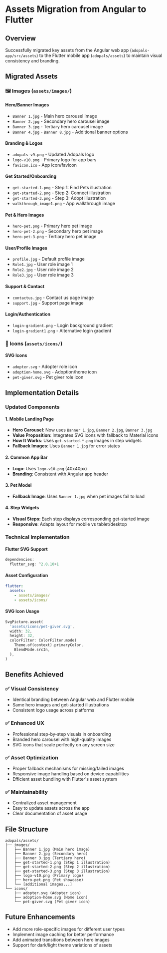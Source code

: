 # Assets Migration from Angular to Flutter

## Overview
Successfully migrated key assets from the Angular web app (`adopals-app/src/assets`) to the Flutter mobile app (`adopals/assets`) to maintain visual consistency and branding.

## Migrated Assets

### 🖼️ **Images** (`assets/images/`)

#### Hero/Banner Images
- `Banner 1.jpg` - Main hero carousel image
- `Banner 2.jpg` - Secondary hero carousel image  
- `Banner 3.jpg` - Tertiary hero carousel image
- `Banner 4.jpg` - `Banner 8.jpg` - Additional banner options

#### Branding & Logos
- `adopals-v9.png` - Updated Adopals logo
- `logo-v10.png` - Primary logo for app bars
- `favicon.ico` - App icon/favicon

#### Get Started/Onboarding
- `get-started-1.png` - Step 1: Find Pets illustration
- `get-started-2.png` - Step 2: Connect illustration  
- `get-started-3.png` - Step 3: Adopt illustration
- `walkthrough_image1.png` - App walkthrough image

#### Pet & Hero Images
- `hero-pet.png` - Primary hero pet image
- `hero-pet-2.png` - Secondary hero pet image
- `hero-pet-3.png` - Tertiary hero pet image

#### User/Profile Images
- `profile.jpg` - Default profile image
- `Role1.jpg` - User role image 1
- `Role2.jpg` - User role image 2  
- `Role3.jpg` - User role image 3

#### Support & Contact
- `contactus.jpg` - Contact us page image
- `support.jpg` - Support page image

#### Login/Authentication
- `login-gradient.png` - Login background gradient
- `login-gradient1.png` - Alternative login gradient

### 🎯 **Icons** (`assets/icons/`)

#### SVG Icons
- `adopter.svg` - Adopter role icon
- `adoption-home.svg` - Adoption/home icon
- `pet-giver.svg` - Pet giver role icon

## Implementation Details

### Updated Components

#### 1. **Mobile Landing Page**
- **Hero Carousel**: Now uses `Banner 1.jpg`, `Banner 2.jpg`, `Banner 3.jpg`
- **Value Proposition**: Integrates SVG icons with fallback to Material icons
- **How It Works**: Uses `get-started-*.png` images in step widgets
- **Fallback Images**: Uses `Banner 1.jpg` for error states

#### 2. **Common App Bar**
- **Logo**: Uses `logo-v10.png` (40x40px)
- **Branding**: Consistent with Angular app header

#### 3. **Pet Model**
- **Fallback Image**: Uses `Banner 1.jpg` when pet images fail to load

#### 4. **Step Widgets**
- **Visual Steps**: Each step displays corresponding get-started image
- **Responsive**: Adapts layout for mobile vs tablet/desktop

### Technical Implementation

#### Flutter SVG Support
```dart
dependencies:
  flutter_svg: ^2.0.10+1
```

#### Asset Configuration
```yaml
flutter:
  assets:
    - assets/images/
    - assets/icons/
```

#### SVG Icon Usage
```dart
SvgPicture.asset(
  'assets/icons/pet-giver.svg',
  width: 32,
  height: 32,
  colorFilter: ColorFilter.mode(
    Theme.of(context).primaryColor,
    BlendMode.srcIn,
  ),
)
```

## Benefits Achieved

### ✅ **Visual Consistency**
- Identical branding between Angular web and Flutter mobile
- Same hero images and get-started illustrations
- Consistent logo usage across platforms

### ✅ **Enhanced UX**
- Professional step-by-step visuals in onboarding
- Branded hero carousel with high-quality images
- SVG icons that scale perfectly on any screen size

### ✅ **Asset Optimization**
- Proper fallback mechanisms for missing/failed images
- Responsive image handling based on device capabilities
- Efficient asset bundling with Flutter's asset system

### ✅ **Maintainability**
- Centralized asset management
- Easy to update assets across the app
- Clear documentation of asset usage

## File Structure

```
adopals/assets/
├── images/
│   ├── Banner 1.jpg (Main hero image)
│   ├── Banner 2.jpg (Secondary hero)
│   ├── Banner 3.jpg (Tertiary hero)
│   ├── get-started-1.png (Step 1 illustration)
│   ├── get-started-2.png (Step 2 illustration)
│   ├── get-started-3.png (Step 3 illustration)
│   ├── logo-v10.png (Primary logo)
│   ├── hero-pet.png (Pet showcase)
│   └── [additional images...]
└── icons/
    ├── adopter.svg (Adopter icon)
    ├── adoption-home.svg (Home icon)
    └── pet-giver.svg (Pet giver icon)
```

## Future Enhancements

- Add more role-specific images for different user types
- Implement image caching for better performance
- Add animated transitions between hero images
- Support for dark/light theme variations of assets
